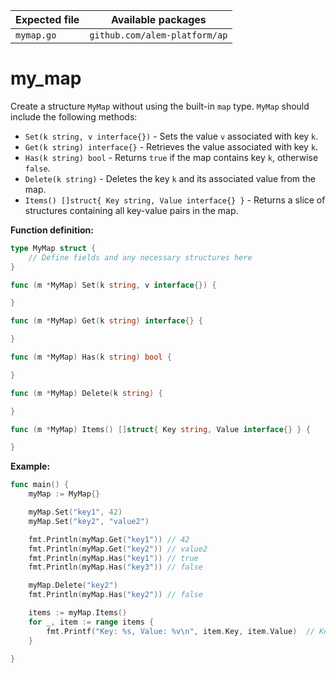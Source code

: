 | Expected file | Available packages            |
| ------------- | ----------------------------- |
| `mymap.go`    | `github.com/alem-platform/ap` |

# my_map

Create a structure `MyMap` without using the built-in `map` type. `MyMap` should include the following methods:

- `Set(k string, v interface{})` - Sets the value `v` associated with key `k`.
- `Get(k string) interface{}` - Retrieves the value associated with key `k`.
- `Has(k string) bool` - Returns `true` if the map contains key `k`, otherwise `false`.
- `Delete(k string)` - Deletes the key `k` and its associated value from the map.
- `Items() []struct{ Key string, Value interface{} }` - Returns a slice of structures containing all key-value pairs in the map.

**Function definition:**

```go
type MyMap struct {
    // Define fields and any necessary structures here
}

func (m *MyMap) Set(k string, v interface{}) {

}

func (m *MyMap) Get(k string) interface{} {

}

func (m *MyMap) Has(k string) bool {

}

func (m *MyMap) Delete(k string) {

}

func (m *MyMap) Items() []struct{ Key string, Value interface{} } {

}
```

**Example:**

```go
func main() {
    myMap := MyMap{}

    myMap.Set("key1", 42)
    myMap.Set("key2", "value2")

    fmt.Println(myMap.Get("key1")) // 42
    fmt.Println(myMap.Get("key2")) // value2
    fmt.Println(myMap.Has("key1")) // true
    fmt.Println(myMap.Has("key3")) // false

    myMap.Delete("key2")
    fmt.Println(myMap.Has("key2")) // false

    items := myMap.Items()
    for _, item := range items {
        fmt.Printf("Key: %s, Value: %v\n", item.Key, item.Value)  // Key: key1, Value: 42
    }

}
```
